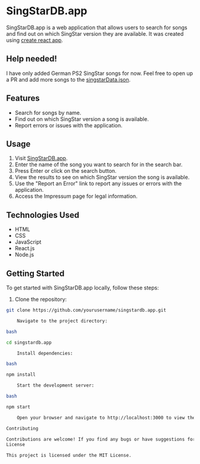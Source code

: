 # SingStarDB.app

SingStarDB.app is a web application that allows users to search for songs and find out on which SingStar version they are available. 
It was created using [create react app](https://create-react-app.dev/).

## Help needed!
I have only added German PS2 SingStar songs for now. 
Feel free to open up a PR and add more songs to the [singstarData.json](https://github.com/Stockenberger/singstardb.app/blob/f09923a6b3e419cafc6475be6feefd84ac7b226a/src/singstarData.json).

## Features

- Search for songs by name.
- Find out on which SingStar version a song is available.
- Report errors or issues with the application.

## Usage

1. Visit [SingStarDB.app](https://singstardb.app).
2. Enter the name of the song you want to search for in the search bar.
3. Press Enter or click on the search button.
4. View the results to see on which SingStar version the song is available.
5. Use the "Report an Error" link to report any issues or errors with the application.
6. Access the Impressum page for legal information.

## Technologies Used

- HTML
- CSS
- JavaScript
- React.js
- Node.js

## Getting Started

To get started with SingStarDB.app locally, follow these steps:

1. Clone the repository:

```bash
git clone https://github.com/yourusername/singstardb.app.git

    Navigate to the project directory:

bash

cd singstardb.app

    Install dependencies:

bash

npm install

    Start the development server:

bash

npm start

    Open your browser and navigate to http://localhost:3000 to view the application.

Contributing

Contributions are welcome! If you find any bugs or have suggestions for improvements, please open an issue or submit a pull request.
License

This project is licensed under the MIT License.
